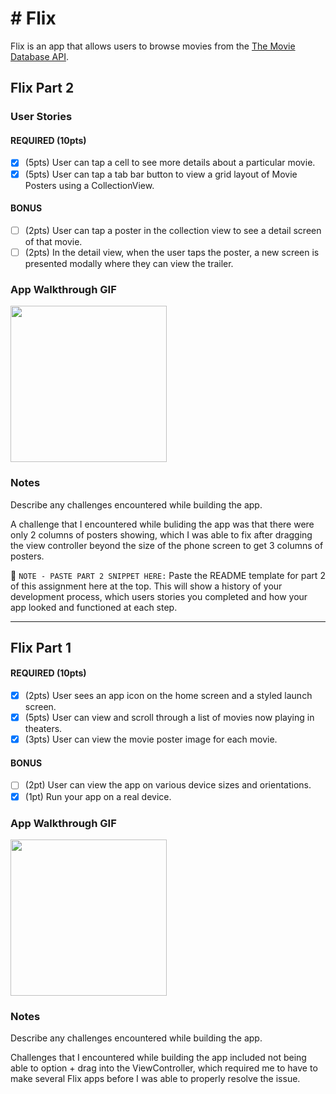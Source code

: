 # # Flix

Flix is an app that allows users to browse movies from the [The Movie Database API](http://docs.themoviedb.apiary.io/#).

## Flix Part 2

### User Stories

#### REQUIRED (10pts)
- [X] (5pts) User can tap a cell to see more details about a particular movie.
- [X] (5pts) User can tap a tab bar button to view a grid layout of Movie Posters using a CollectionView.

#### BONUS
- [ ] (2pts) User can tap a poster in the collection view to see a detail screen of that movie.
- [ ] (2pts) In the detail view, when the user taps the poster, a new screen is presented modally where they can view the trailer.

### App Walkthrough GIF

<img src="https://user-images.githubusercontent.com/98860502/155461718-d34caafd-4226-4b0f-a489-4aebd0dd2333.gif" width=250><br>

### Notes
Describe any challenges encountered while building the app.

A challenge that I encountered while buliding the app was that there were only 2 columns of posters showing, which I was able to fix after dragging the view controller beyond the size of the phone screen to get 3 columns of posters.

📝 `NOTE - PASTE PART 2 SNIPPET HERE:` Paste the README template for part 2 of this assignment here at the top. This will show a history of your development process, which users stories you completed and how your app looked and functioned at each step.

---

## Flix Part 1

#### REQUIRED (10pts)
- [x] (2pts) User sees an app icon on the home screen and a styled launch screen.
- [x] (5pts) User can view and scroll through a list of movies now playing in theaters.
- [x] (3pts) User can view the movie poster image for each movie.

#### BONUS
- [ ] (2pt) User can view the app on various device sizes and orientations.
- [x] (1pt) Run your app on a real device.

### App Walkthrough GIF



<img src="https://user-images.githubusercontent.com/98860502/154753679-a828d392-3644-4096-91fb-6a7976c36f54.gif" width=250><br>

### Notes
Describe any challenges encountered while building the app.

Challenges that I encountered while building the app included not being able to option + drag into the ViewController, which required me to have to make several Flix apps before I was able to properly resolve the issue. 
